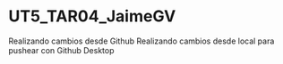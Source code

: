 # UT5_TAR04_JaimeGV
 
Realizando cambios desde Github
Realizando cambios desde local para pushear con Github Desktop